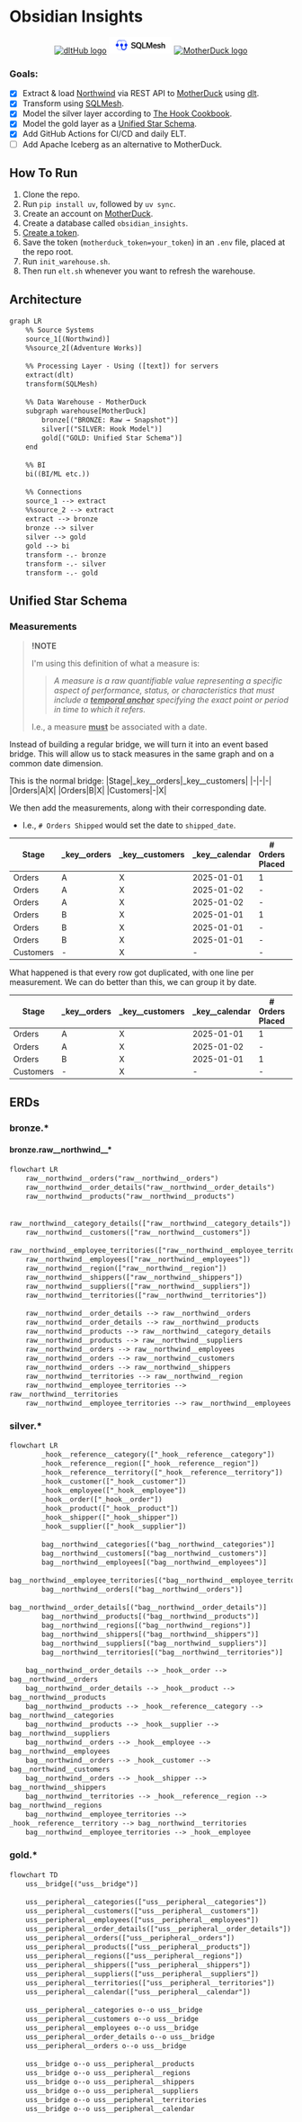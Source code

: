 # Obsidian Insights
<p style="text-align: center; margin: 0;">
    <a href="https://www.dlthub.com"> <img src="https://cdn.sanity.io/images/nsq559ov/production/7f85e56e715b847c5519848b7198db73f793448d-82x25.svg?w=2000&auto=format" alt="dltHub logo" height="30px"></a>
    <a href="https://www.sqlmesh.com"><img src="https://github.com/TobikoData/sqlmesh/blob/main/docs/readme/sqlmesh.png?raw=true" alt="SQLMesh logo" height="30px"></a>
    <a href="https://www.motherduck.com"><img src="https://gist.githubusercontent.com/mattiasthalen/7919bc48c6e0d706bbec96f452f8ea69/raw/f76c2dde8ba0870e0ae52b7eb7f700a40cfda047/motherduck.svg" alt="MotherDuck logo" height="30px"></a>
</p>

### Goals:
- [x] Extract & load [Northwind](https://demodata.grapecity.com/#NorthWind) via REST API to [MotherDuck](https://www.motherduck.com) using [dlt](https://www.dlthub.com).
- [x] Transform using [SQLMesh](https://www.sqlmesh.com).
- [x] Model the silver layer according to [The Hook Cookbook](https://hookcookbook.substack.com/).
- [x] Model the gold layer as a [Unified Star Schema](https://www.amazon.com/Unified-Star-Schema-Resilient-Warehouse/dp/163462887X).
- [x] Add GitHub Actions for CI/CD and daily ELT.
- [ ] Add Apache Iceberg as an alternative to MotherDuck.

## How To Run
1. Clone the repo.
2. Run `pip install uv`, followed by `uv sync`.
4. Create an account on [MotherDuck](https://www.motherduck.com).
5. Create a database called `obsidian_insights`.
6. [Create a token](https://motherduck.com/docs/key-tasks/authenticating-and-connecting-to-motherduck/authenticating-to-motherduck/#authentication-using-an-access-token).
7. Save the token (`motherduck_token=your_token`) in an `.env` file, placed at the repo root.
8. Run `init_warehouse.sh`.
9. Then run `elt.sh` whenever you want to refresh the warehouse.

## Architecture
```mermaid
graph LR
    %% Source Systems
    source_1[(Northwind)]
    %%source_2[(Adventure Works)]
    
    %% Processing Layer - Using ([text]) for servers
    extract(dlt)
    transform(SQLMesh)
    
    %% Data Warehouse - MotherDuck
    subgraph warehouse[MotherDuck]
        bronze[("BRONZE: Raw → Snapshot")]
        silver[("SILVER: Hook Model")]
        gold[("GOLD: Unified Star Schema")]
    end
    
    %% BI
    bi((BI/ML etc.))
    
    %% Connections
    source_1 --> extract
    %%source_2 --> extract
    extract --> bronze
    bronze --> silver
    silver --> gold
    gold --> bi
    transform -.- bronze
    transform -.- silver
    transform -.- gold
```

## Unified Star Schema
### Measurements
> **!NOTE**
>
>I'm using this definition of what a measure is:
> 
>>*A measure is a raw quantifiable value representing a specific aspect of performance, status, or characteristics that must include a <ins>**temporal anchor**</ins> specifying the exact point or period in time to which it refers.*
> 
>I.e., a measure <ins>**must**</ins> be associated with a date.

Instead of building a regular bridge, we will turn it into an event based bridge.
This will allow us to stack measures in the same graph and on a common date dimension.

This is the normal bridge:
|Stage|_key__orders|_key__customers|
|-|-|-|
|Orders|A|X|
|Orders|B|X|
|Customers|-|X|

We then add the measurements, along with their corresponding date.
- I.e., `# Orders Shipped` would set the date to `shipped_date`.

|Stage|_key__orders|_key__customers|_key__calendar|# Orders Placed|# Orders Required|# Orders Shipped|
|-|-|-|-|-|-|-|
|Orders|A|X|2025-01-01|1|-|-|
|Orders|A|X|2025-01-02|-|1|-|
|Orders|A|X|2025-01-02|-|-|1|
|Orders|B|X|2025-01-01|1|-|-|
|Orders|B|X|2025-01-01|-|1|-|
|Orders|B|X|2025-01-01|-|-|1|
|Customers|-|X|-|-|-|-|

What happened is that every row got duplicated, with one line per measurement.
We can do better than this, we can group it by date.

|Stage|_key__orders|_key__customers|_key__calendar|# Orders Placed|# Orders Required|# Orders Shipped|
|-|-|-|-|-|-|-|
|Orders|A|X|2025-01-01|1|-|-|
|Orders|A|X|2025-01-02|-|1|1|
|Orders|B|X|2025-01-01|1|1|1|
|Customers|-|X|-|-|-|-|

## ERDs
### bronze.*
#### bronze.raw__northwind__*
```mermaid
flowchart LR
    raw__northwind__orders("raw__northwind__orders")
    raw__northwind__order_details("raw__northwind__order_details")
    raw__northwind__products("raw__northwind__products")
    
    raw__northwind__category_details(["raw__northwind__category_details"])
    raw__northwind__customers(["raw__northwind__customers"])
    raw__northwind__employee_territories(["raw__northwind__employee_territories"])
    raw__northwind__employees(["raw__northwind__employees"])
    raw__northwind__region(["raw__northwind__region"])
    raw__northwind__shippers(["raw__northwind__shippers"])
    raw__northwind__suppliers(["raw__northwind__suppliers"])
    raw__northwind__territories(["raw__northwind__territories"])

    raw__northwind__order_details --> raw__northwind__orders
    raw__northwind__order_details --> raw__northwind__products
    raw__northwind__products --> raw__northwind__category_details
    raw__northwind__products --> raw__northwind__suppliers
    raw__northwind__orders --> raw__northwind__employees
    raw__northwind__orders --> raw__northwind__customers
    raw__northwind__orders --> raw__northwind__shippers
    raw__northwind__territories --> raw__northwind__region
    raw__northwind__employee_territories --> raw__northwind__territories
    raw__northwind__employee_territories --> raw__northwind__employees
```

### silver.*
```mermaid
flowchart LR
        _hook__reference__category(["_hook__reference__category"])
        _hook__reference__region(["_hook__reference__region"])
        _hook__reference__territory(["_hook__reference__territory"])
        _hook__customer(["_hook__customer"])
        _hook__employee(["_hook__employee"])
        _hook__order(["_hook__order"])
        _hook__product(["_hook__product"])
        _hook__shipper(["_hook__shipper"])
        _hook__supplier(["_hook__supplier"])
 
        bag__northwind__categories[("bag__northwind__categories")]
        bag__northwind__customers[("bag__northwind__customers")]
        bag__northwind__employees[("bag__northwind__employees")]
        bag__northwind__employee_territories[("bag__northwind__employee_territories")]
        bag__northwind__orders[("bag__northwind__orders")]
        bag__northwind__order_details[("bag__northwind__order_details")]
        bag__northwind__products[("bag__northwind__products")]
        bag__northwind__regions[("bag__northwind__regions")]
        bag__northwind__shippers[("bag__northwind__shippers")]
        bag__northwind__suppliers[("bag__northwind__suppliers")]
        bag__northwind__territories[("bag__northwind__territories")]

    bag__northwind__order_details --> _hook__order --> bag__northwind__orders
    bag__northwind__order_details --> _hook__product --> bag__northwind__products
    bag__northwind__products --> _hook__reference__category --> bag__northwind__categories
    bag__northwind__products --> _hook__supplier --> bag__northwind__suppliers
    bag__northwind__orders --> _hook__employee --> bag__northwind__employees
    bag__northwind__orders --> _hook__customer --> bag__northwind__customers
    bag__northwind__orders --> _hook__shipper --> bag__northwind__shippers
    bag__northwind__territories --> _hook__reference__region --> bag__northwind__regions
    bag__northwind__employee_territories --> _hook__reference__territory --> bag__northwind__territories
    bag__northwind__employee_territories --> _hook__employee
```

### gold.*
```mermaid
flowchart TD
    uss__bridge[("uss__bridge")]

    uss__peripheral__categories(["uss__peripheral__categories"])
    uss__peripheral__customers(["uss__peripheral__customers"])
    uss__peripheral__employees(["uss__peripheral__employees"])
    uss__peripheral__order_details(["uss__peripheral__order_details"])
    uss__peripheral__orders(["uss__peripheral__orders"])
    uss__peripheral__products(["uss__peripheral__products"])
    uss__peripheral__regions(["uss__peripheral__regions"])
    uss__peripheral__shippers(["uss__peripheral__shippers"])
    uss__peripheral__suppliers(["uss__peripheral__suppliers"])
    uss__peripheral__territories(["uss__peripheral__territories"])
    uss__peripheral__calendar(["uss__peripheral__calendar"])

    uss__peripheral__categories o--o uss__bridge
    uss__peripheral__customers o--o uss__bridge
    uss__peripheral__employees o--o uss__bridge
    uss__peripheral__order_details o--o uss__bridge
    uss__peripheral__orders o--o uss__bridge
    
    uss__bridge o--o uss__peripheral__products
    uss__bridge o--o uss__peripheral__regions
    uss__bridge o--o uss__peripheral__shippers
    uss__bridge o--o uss__peripheral__suppliers
    uss__bridge o--o uss__peripheral__territories
    uss__bridge o--o uss__peripheral__calendar
```
